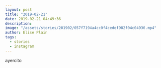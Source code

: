 ```yaml
---
layout: post
title: "2019-02-21"
date: 2019-02-21 04:49:36
description: 
image: "/assets/stories/201902/057f7194a4cc0f4cedef982f04c04930.mp4"
author: Elise Plain
tags: 
  - stories
  - instagram
---
```


ayercito
<p></p>
